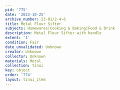 ```yaml
---
pid: '775'
date: '2023-10-25'
archive_number: 23-01/2-4-6
title: Metal Flour Sifter
subjects: Homewares|Cooking & Baking|Food & Drink
description: Metal Flour Sifter with handle
extent: '1'
condition: Fair
date_unvalidated: Unknown
creator: Unknown
collector: Unknown
materials: Metal
collection: tinui
key: object
order: '774'
layout: tinui_item
---
```


